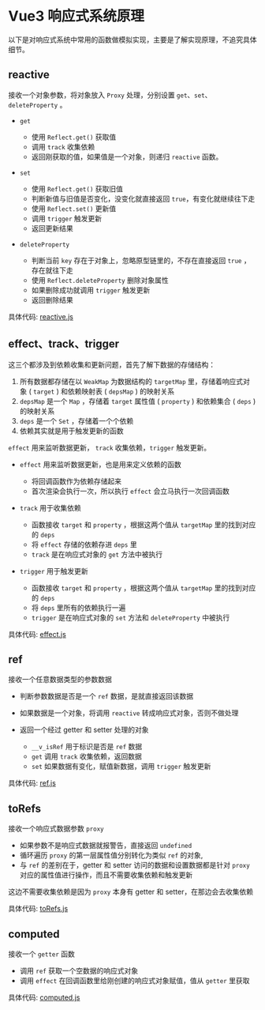 # Vue3 响应式系统原理

以下是对响应式系统中常用的函数做模拟实现，主要是了解实现原理，不追究具体细节。

## reactive

接收一个对象参数，将对象放入 `Proxy` 处理，分别设置 `get`、`set`、`deleteProperty` 。


- `get`

  - 使用 `Reflect.get()` 获取值
  - 调用 `track` 收集依赖
  - 返回刚获取的值，如果值是一个对象，则递归 `reactive` 函数。

- `set`

  - 使用 `Reflect.get()` 获取旧值
  - 判断新值与旧值是否变化，没变化就直接返回 `true`，有变化就继续往下走
  - 使用 `Reflect.set()` 更新值
  - 调用 `trigger` 触发更新
  - 返回更新结果

- `deleteProperty`

  - 判断当前 `key` 存在于对象上，忽略原型链里的，不存在直接返回 `true` ，存在就往下走
  - 使用 `Reflect.deleteProperty` 删除对象属性
  - 如果删除成功就调用 `trigger` 触发更新
  - 返回删除结果

具体代码: [reactive.js](./code/mock-reactivity/src/reactive.js)

## effect、track、trigger

这三个都涉及到依赖收集和更新问题，首先了解下数据的存储结构：

1. 所有数据都存储在以 `WeakMap` 为数据结构的 `targetMap` 里，存储着响应式对象 ( `target` ) 和依赖映射表 ( `depsMap` ) 的映射关系
2. `depsMap` 是一个 `Map` ，存储着 `target` 属性值 ( `property` ) 和依赖集合 ( `deps` ) 的映射关系
3. `deps` 是一个 `Set` ，存储着一个个依赖
4. 依赖其实就是用于触发更新的函数

`effect` 用来监听数据更新， `track` 收集依赖，`trigger` 触发更新。

- `effect` 用来监听数据更新，也是用来定义依赖的函数

  - 将回调函数作为依赖存储起来
  - 首次渲染会执行一次，所以执行 `effect` 会立马执行一次回调函数

- `track` 用于收集依赖

  - 函数接收 `target` 和 `property` ，根据这两个值从 `targetMap` 里的找到对应的 `deps`
  - 将 `effect` 存储的依赖存进 `deps` 里
  - `track` 是在响应式对象的 `get` 方法中被执行

- `trigger` 用于触发更新

  - 函数接收 `target` 和 `property` ，根据这两个值从 `targetMap` 里的找到对应的 `deps`
  - 将 `deps` 里所有的依赖执行一遍
  - `trigger` 是在响应式对象的 `set` 方法和 `deleteProperty` 中被执行

具体代码: [effect.js](./code/mock-reactivity/src/effect.js)

## ref

接收一个任意数据类型的参数数据

- 判断参数数据是否是一个 `ref` 数据，是就直接返回该数据
- 如果数据是一个对象，将调用 `reactive` 转成响应式对象，否则不做处理
- 返回一个经过 getter 和 setter 处理的对象
  
  - `__v_isRef` 用于标识是否是 `ref` 数据
  - `get` 调用 `track` 收集依赖，返回数据
  - `set` 如果数据有变化，赋值新数据，调用 `trigger` 触发更新

具体代码: [ref.js](./code/mock-reactivity/src/ref.js)

## toRefs

接收一个响应式数据参数 `proxy`

- 如果参数不是响应式数据就报警告，直接返回 `undefined`
- 循环遍历 `proxy` 的第一层属性值分别转化为类似 `ref` 的对象,
- 与 `ref` 的差别在于，getter 和 setter 访问的数据和设置数据都是针对 `proxy` 对应的属性值进行操作，而且不需要收集依赖和触发更新

这边不需要收集依赖是因为 `proxy` 本身有 getter 和 setter，在那边会去收集依赖

具体代码: [toRefs.js](./code/mock-reactivity/src/toRefs.js)

## computed

接收一个 `getter` 函数

- 调用 `ref` 获取一个空数据的响应式对象
- 调用 `effect` 在回调函数里给刚创建的响应式对象赋值，值从 `getter` 里获取

具体代码: [computed.js](./code/mock-reactivity/src/computed.js)

